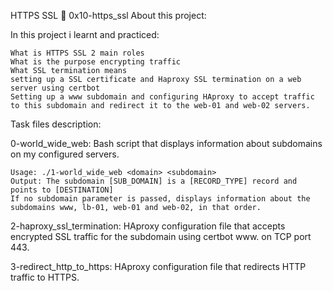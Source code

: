 HTTPS SSL 📃 0x10-https_ssl
About this project:

In this project i learnt and practiced:

    What is HTTPS SSL 2 main roles
    What is the purpose encrypting traffic
    What SSL termination means
    setting up a SSL certificate and Haproxy SSL termination on a web server using certbot
    Setting up a www subdomain and configuring HAproxy to accept traffic to this subdomain and redirect it to the web-01 and web-02 servers.

Task files description:

0-world_wide_web: Bash script that displays information about subdomains on my configured servers.

    Usage: ./1-world_wide_web <domain> <subdomain>
    Output: The subdomain [SUB_DOMAIN] is a [RECORD_TYPE] record and points to [DESTINATION]
    If no subdomain parameter is passed, displays information about the subdomains www, lb-01, web-01 and web-02, in that order.

2-haproxy_ssl_termination: HAproxy configuration file that accepts encrypted SSL traffic for the subdomain using certbot www. on TCP port 443.

3-redirect_http_to_https: HAproxy configuration file that redirects HTTP traffic to HTTPS.
